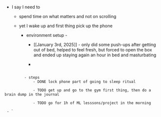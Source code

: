 - I say I need to
	 - spend time on what matters and not on scrolling

	 - yet I wake up and first thing  pick up the phone
		 - environment setup - 
			 - [[January 3rd, 2025]] - only did some push-ups after getting out of bed, helped to feel fresh, but forced to open the box and ended up staying again an hour in bed and masturbating

			 - 
```
````


			 - steps
				 - DONE lock phone part of going to sleep ritual

				 - TODO get up and go to the gym first thing, then do a brain dump in the journal

				 - TODO go for 1h of ML lesssons/project in the morning

	 - `
